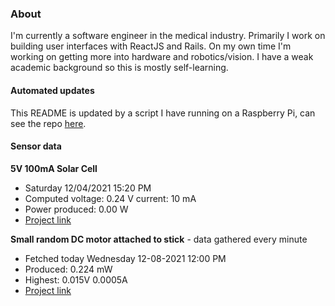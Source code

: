 ### About
I'm currently a software engineer in the medical industry. Primarily I work on building user interfaces with ReactJS and Rails. On my own time I'm working on getting more into hardware and robotics/vision. I have a weak academic background so this is mostly self-learning.

#### Automated updates
This README is updated by a script I have running on a Raspberry Pi, can see the repo [here](https://github.com/jdc-cunningham/raspi-git-repo-updater).

#### Sensor data
**5V 100mA Solar Cell**
- Saturday 12/04/2021 15:20 PM
- Computed voltage: 0.24 V current: 10 mA
- Power produced: 0.00 W
- [Project link](https://github.com/jdc-cunningham/raspisolarplotter)

**Small random DC motor attached to stick** - data gathered every minute
- Fetched today Wednesday 12-08-2021 12:00 PM
- Produced: 0.224 mW
- Highest: 0.015V 0.0005A
- [Project link](https://github.com/jdc-cunningham/turbine-raspi)